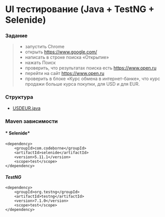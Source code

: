 # UI тестирование (Java + TestNG + Selenide)

### Задание

> - запустить Chrome 
> - открыть https://www.google.com/ 
> - написать в строке поиска «Открытие»
> - нажать Поиск
> - проверить, что результатах поиска есть https://www.open.ru 
> - перейти на сайт https://www.open.ru 
> - проверить в блоке «Курс обмена в интернет-банке», что курс продажи больше курса покупки, для USD и для EUR.

### Структура

- [USDEUR.java](src/test/java/OpenBank/USDEUR.java "USDEUR.java")

### Maven зависимости

#### * Selenide*
```
<dependency>
	<groupId>com.codeborne</groupId>
	<artifactId>selenide</artifactId>
	<version>5.11.1</version>
	<scope>test</scope>
</dependency>
```

#### *TestNG*
```
<dependency>
	<groupId>org.testng</groupId>
	<artifactId>testng</artifactId>
	<version>7.1.0</version>
	<scope>test</scope>
</dependency>
```
